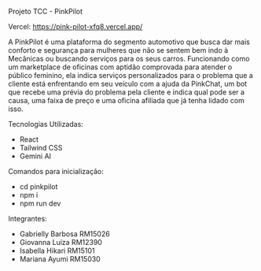 Projeto TCC - PinkPilot 

Vercel: https://pink-pilot-xfq8.vercel.app/

A PinkPilot é uma plataforma do segmento automotivo que busca dar mais conforto e segurança para mulheres que não se sentem bem indo à Mecânicas ou buscando serviços para os seus carros. Funcionando como um marketplace de oficinas com aptidão comprovada para atender o público feminino, ela indica serviços personalizados para o problema que a cliente está enfrentando em seu veículo com a ajuda da PinkChat, um bot que recebe uma prévia do problema pela cliente e indica qual pode ser a causa, uma faixa de preço e uma oficina afiliada que já tenha lidado com isso.

Tecnologias Utilizadas: 
- React
- Tailwind CSS
- Gemini AI

Comandos para inicialização:
- cd pinkpilot
- npm i 
- npm run dev

Integrantes:
- Gabrielly Barbosa RM15026
- Giovanna Luiza RM12390
- Isabella Hikari RM15101
- Mariana Ayumi RM15030
